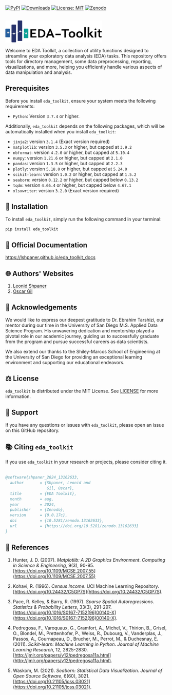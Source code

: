 [![PyPI](https://img.shields.io/pypi/v/eda_toolkit.svg)](https://pypi.org/project/eda_toolkit/)
[![Downloads](https://pepy.tech/badge/eda_toolkit)](https://pepy.tech/project/eda_toolkit)
[![License: MIT](https://img.shields.io/badge/License-MIT-yellow.svg)](https://github.com/lshpaner/eda_toolkit/blob/main/LICENSE.md)
[![Zenodo](https://zenodo.org/badge/DOI/10.5281/zenodo.13162633.svg)](https://doi.org/10.5281/zenodo.13162633)

<br>

<img src="https://raw.githubusercontent.com/lshpaner/eda_toolkit/main/assets/eda_toolkit_logo.svg" width="300" style="border: none; outline: none; box-shadow: none;" oncontextmenu="return false;">

<br> 

Welcome to EDA Toolkit, a collection of utility functions designed to streamline your exploratory data analysis (EDA) tasks. This repository offers tools for directory management, some data preprocessing, reporting, visualizations, and more, helping you efficiently handle various aspects of data manipulation and analysis.


## Prerequisites

Before you install `eda_toolkit`, ensure your system meets the following requirements:

- `Python`: Version `3.7.4` or higher.


Additionally, `eda_toolkit` depends on the following packages, which will be automatically installed when you install `eda_toolkit`:

- `jinja2`: version `3.1.4` (Exact version required)
- `matplotlib`: version `3.5.3` or higher, but capped at `3.9.2`
- `nbformat`: version `4.2.0` or higher, but capped at `5.10.4`
- `numpy`: version `1.21.6` or higher, but capped at `2.1.0`
- `pandas`: version `1.3.5` or higher, but capped at `2.2.3`
- `plotly`: version `5.18.0` or higher, but capped at `5.24.0`
- `scikit-learn`: version `1.0.2` or higher, but capped at `1.5.2`
- `seaborn`: version `0.12.2` or higher, but capped below `0.13.2`
- `tqdm`: version `4.66.4` or higher, but capped below `4.67.1`
- `xlsxwriter`: version `3.2.0` (Exact version required)


## 💾 Installation

To install `eda_toolkit`, simply run the following command in your terminal:


```bash
pip install eda_toolkit
```

## 📄 Official Documentation

https://lshpaner.github.io/eda_toolkit_docs


## 🌐 Authors' Websites

1. [Leonid Shpaner](https://www.leonshpaner.com)
2. [Oscar Gil](https://www.oscargildata.com)


## 🙏 Acknowledgements

We would like to express our deepest gratitude to Dr. Ebrahim Tarshizi, our mentor during our time in the University of San Diego M.S. Applied Data Science Program. His unwavering dedication and mentorship played a pivotal role in our academic journey, guiding us to successfully graduate from the program and pursue successful careers as data scientists. 

We also extend our thanks to the Shiley-Marcos School of Engineering at the University of San Diego for providing an exceptional learning environment and supporting our educational endeavors.


## ⚖️ License

`eda_toolkit` is distributed under the MIT License. See [LICENSE](https://github.com/lshpaner/eda_toolkit/blob/main/LICENSE.md) for more information.

## 🛟 Support

If you have any questions or issues with `eda_toolkit`, please open an issue on this GitHub repository.


## 📚 Citing `eda_toolkit`

If you use `eda_toolkit` in your research or projects, please consider citing it.

```bibtex

@software{shpaner_2024_13162633,
  author       = {Shpaner, Leonid and
                  Gil, Oscar},
  title        = {EDA Toolkit},
  month        = aug,
  year         = 2024,
  publisher    = {Zenodo},
  version      = {0.0.17c},
  doi          = {10.5281/zenodo.13162633},
  url          = {https://doi.org/10.5281/zenodo.13162633}
}

```


## 🔖 References

1. Hunter, J. D. (2007). *Matplotlib: A 2D Graphics Environment*. *Computing in Science & Engineering*, 9(3), 90-95. [https://doi.org/10.1109/MCSE.2007.55](https://doi.org/10.1109/MCSE.2007.55)

2. Kohavi, R. (1996). *Census Income*. UCI Machine Learning Repository. [https://doi.org/10.24432/C5GP7S](https://doi.org/10.24432/C5GP7S).

3. Pace, R. Kelley, & Barry, R. (1997). *Sparse Spatial Autoregressions*. *Statistics & Probability Letters*, 33(3), 291-297. [https://doi.org/10.1016/S0167-7152(96)00140-X](https://doi.org/10.1016/S0167-7152(96)00140-X).

4. Pedregosa, F., Varoquaux, G., Gramfort, A., Michel, V., Thirion, B., Grisel, O., Blondel, M., Prettenhofer, P., Weiss, R., Dubourg, V., Vanderplas, J., Passos, A., Cournapeau, D., Brucher, M., Perrot, M., & Duchesnay, E. (2011). *Scikit-learn: Machine Learning in Python*. *Journal of Machine Learning Research*, 12, 2825-2830. [http://jmlr.org/papers/v12/pedregosa11a.html](http://jmlr.org/papers/v12/pedregosa11a.html).

5. Waskom, M. (2021). *Seaborn: Statistical Data Visualization*. *Journal of Open Source Software*, 6(60), 3021. [https://doi.org/10.21105/joss.03021](https://doi.org/10.21105/joss.03021).





